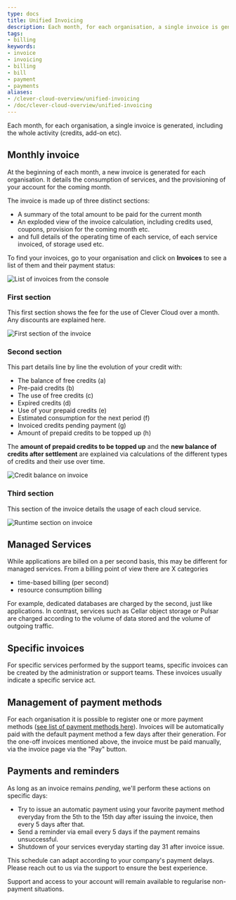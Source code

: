 ```yaml
---
type: docs
title: Unified Invoicing
description: Each month, for each organisation, a single invoice is generated, including the whole activity (credits, add-on etc)
tags:
- billing
keywords:
- invoice
- invoicing
- billing
- bill
- payment
- payments
aliases:
- /clever-cloud-overview/unified-invoicing
- /doc/clever-cloud-overview/unified-invoicing
---
```


Each month, for each organisation, a single invoice is generated, including the whole activity (credits, add-on etc).

## Monthly invoice

At the beginning of each month, a new invoice is generated for each organisation. It details the consumption of services, and the provisioning of your account for the coming month.

The invoice is made up of three distinct sections:

* A summary of the total amount to be paid for the current month
* An exploded view of the invoice calculation, including credits used, coupons, provision for the coming month etc.
* and full details of the operating time of each service, of each service invoiced, of storage used etc.

To find your invoices, go to your organisation and click on **Invoices** to see a list of them and their payment status:

![List of invoices from the console](/images/invoice-list.png "The list of invoices")

### First section

This first section shows the fee for the use of Clever Cloud over a month. Any discounts are explained here.

![First section of the invoice](/images/invoice-amount-to-pay.png "The first section of the invoice")

### Second section

This part details line by line the evolution of your credit with:

* The balance of free credits (a)
* Pre-paid credits (b)
* The use of free credits (c)
* Expired credits (d)
* Use of your prepaid credits (e)
* Estimated consumption for the next period (f)
* Invoiced credits pending payment (g)
* Amount of prepaid credits to be topped up (h)

The **amount of prepaid credits to be topped up** and the **new balance of credits after settlement** are explained via calculations of the different types of credits and their use over time.

![Credit balance on invoice](/images/invoice-credits-balance.png "The second section of the invoice")

### Third section

This section of the invoice details the usage of each cloud service.

![Runtime section on invoice](/images/invoice-runtime-detail.png "The third section of the invoice")

## Managed Services

While applications are billed on a per second basis, this may be different for managed services.
From a billing point of view there are X categories

* time-based billing (per second)
* resource consumption billing

For example, dedicated databases are charged by the second, just like applications.
In contrast, services such as Cellar object storage or Pulsar are charged according to the volume of data stored and the volume of outgoing traffic.

## Specific invoices

For specific services performed by the support teams, specific invoices can be created by the administration or support teams. These invoices usually indicate a specific service act.

## Management of payment methods

For each organisation it is possible to register one or more payment methods ([see list of payment methods here](/developers/doc/billing/payments-invoicing/)). Invoices will be automatically paid with the default payment method a few days after their generation. For the one-off invoices mentioned above, the invoice must be paid manually, via the invoice page via the "Pay" button.

## Payments and reminders

As long as an invoice remains *pending*, we'll perform these actions on specific days:

* Try to issue an automatic payment using your favorite payment method everyday from the
  5th to the 15th day after issuing the invoice, then every 5 days after that.
* Send a reminder via email every 5 days if the payment remains unsuccessful.
* Shutdown of your services everyday starting day 31 after invoice issue.

This schedule can adapt according to your company's payment delays.
Please reach out to us via the support to ensure the best experience.

Support and access to your account will remain available to regularise non-payment situations.
